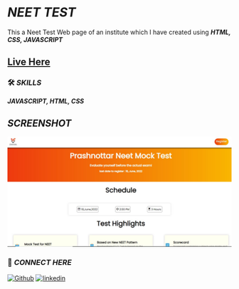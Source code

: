 
# _**NEET TEST**_ 
This a Neet Test Web page of an institute which I have created using _**HTML, CSS, JAVASCRIPT**_ 

 




 ## [Live Here](https://jayant1139.github.io/neetTest/)


### 🛠 _SKILLS_
_**JAVASCRIPT, HTML, CSS**_


## _SCREENSHOT_

![App Screenshot](https://raw.githubusercontent.com/jayant1139/neetTest/main/Screenshot%202021-10-16%20211352.jpg)

### 🔗 _CONNECT HERE_
[![Github](https://img.shields.io/badge/my_github-white?style=for-the-badge&logo=github&logoColor=black)](https://github.com/jayant1139)
[![linkedin](https://img.shields.io/badge/linkedin-0A66C2?style=for-the-badge&logo=linkedin&logoColor=white)](https://www.linkedin.com/in/jayant-singh-475643156/)



